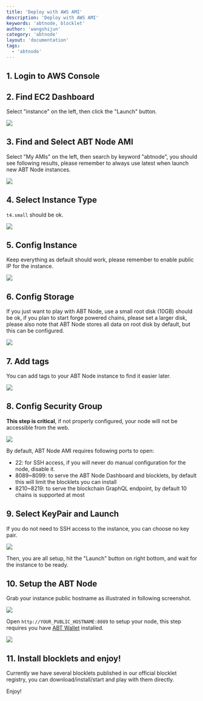 ```yaml
---
title: 'Deploy with AWS AMI'
description: 'Deploy with AWS AMI'
keywords: 'abtnode, blocklet'
author: 'wangshijun'
category: 'abtnode'
layout: 'documentation'
tags:
  - 'abtnode'
---
```


## 1. Login to AWS Console

## 2. Find EC2 Dashboard

Select "instance" on the left, then click the "Launch" button.

![](./images/1-launch.png)

## 3. Find and Select ABT Node AMI

Select "My AMIs" on the left, then search by keyword "abtnode", you should see following results, please remember to always use latest when launch new ABT Node instances.

![](./images/2-select-ami.png)

## 4. Select Instance Type

`t4.small` should be ok.

![](./images/3-instance-type.png)

## 5. Config Instance

Keep everything as default should work, please remember to enable public IP for the instance.

![](./images/5-configure.png)

## 6. Config Storage

If you just want to play with ABT Node, use a small root disk (10GB) should be ok, if you plan to start forge powered chains, please set a larger disk, please also note that ABT Node stores all data on root disk by default, but this can be configured.

![](./images/6-storage.png)

## 7. Add tags

You can add tags to your ABT Node instance to find it easier later.

![](./images/7-tags.png)

## 8. Config Security Group

**This step is critical**, if not properly configured, your node will not be accessible from the web.

![](./images/8-security-group.png)

By default, ABT Node AMI requires following ports to open:

- 22: for SSH access, if you will never do manual configuration for the node, disable it.
- 8089~8099: to serve the ABT Node Dashboard and blocklets, by default this will limit the blocklets you can install
- 8210~8219: to serve the blockchain GraphQL endpoint, by default 10 chains is supported at most

## 9. Select KeyPair and Launch

If you do not need to SSH access to the instance, you can choose no key pair.

![](./images/9-keypair.png)

Then, you are all setup, hit the "Launch" button on right bottom, and wait for the instance to be ready.

## 10. Setup the ABT Node

Grab your instance public hostname as illustrated in following screenshot.

![](./images/11-public-hostname.png)

Open `http://YOUR_PUBLIC_HOSTNAME:8089` to setup your node, this step requires you have [ABT Wallet](https://abtwallet.io) installed.

![](./images/12-setup-abtnode.png)

## 11. Install blocklets and enjoy!

Currently we have several blocklets published in our official blocklet registry, you can download/install/start and play with them directly.

Enjoy!
